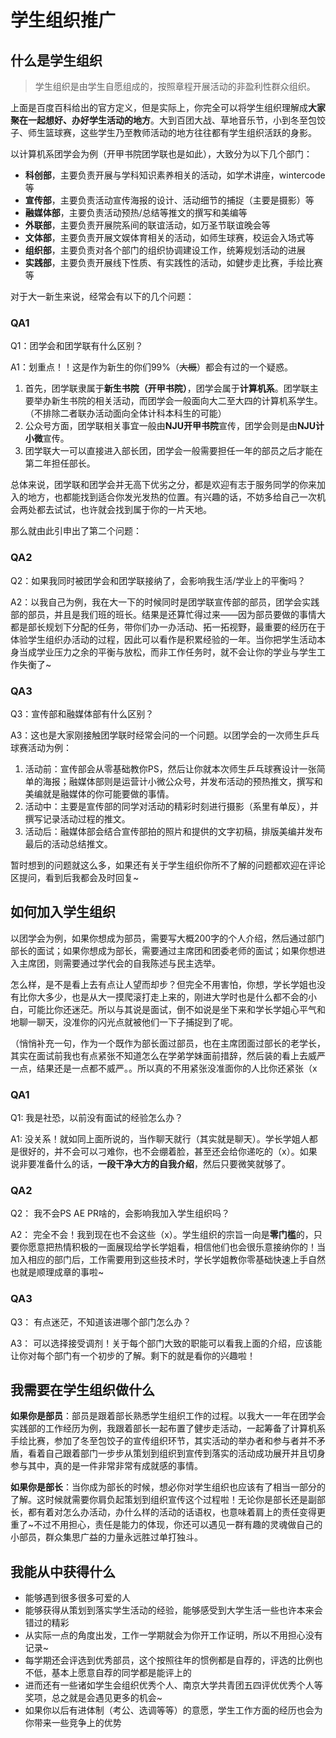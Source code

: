 # 学生组织推广
## 什么是学生组织
> 学生组织是由学生自愿组成的，按照章程开展活动的非盈利性群众组织。

上面是百度百科给出的官方定义，但是实际上，你完全可以将学生组织理解成**大家聚在一起想好、办好学生活动的地方**。大到百团大战、草地音乐节，小到冬至包饺子、师生篮球赛，这些学生乃至教师活动的地方往往都有学生组织活跃的身影。

以计算机系团学会为例（开甲书院团学联也是如此），大致分为以下几个部门：
* **科创部**，主要负责开展与学科知识素养相关的活动，如学术讲座，wintercode等
* **宣传部**，主要负责活动宣传海报的设计、活动细节的捕捉（主要是摄影）等
* **融媒体部**，主要负责活动预热/总结等推文的撰写和美编等
* **外联部**，主要负责开展院系间的联谊活动，如万圣节联谊晚会等
* **文体部**，主要负责开展文娱体育相关的活动，如师生球赛，校运会入场式等
* **组织部**，主要负责对各个部门的组织协调建设工作，统筹规划活动的进展
* **实践部**，主要负责开展线下性质、有实践性的活动，如健步走比赛，手绘比赛等

对于大一新生来说，经常会有以下的几个问题：

### **QA1**
Q1：团学会和团学联有什么区别？

A1：划重点！！这是作为新生的你们99%（~~大概~~）都会有过的一个疑惑。
1. 首先，团学联隶属于**新生书院（开甲书院）**，团学会属于**计算机系**。团学联主要举办新生书院的相关活动，而团学会一般面向大二至大四的计算机系学生。（不排除二者联办活动面向全体计科本科生的可能）
2. 公众号方面，团学联相关事宜一般由**NJU开甲书院**宣传，团学会则是由**NJU计小微**宣传。
3. 团学联大一可以直接进入部长团，团学会一般需要担任一年的部员之后才能在第二年担任部长。

总体来说，团学联和团学会并无高下优劣之分，都是欢迎有志于服务同学的你来加入的地方，也都能找到适合你发光发热的位置。有兴趣的话，不妨多给自己一次机会两处都去试试，也许就会找到属于你的一片天地。

那么就由此引申出了第二个问题：
### **QA2**
Q2：如果我同时被团学会和团学联接纳了，会影响我生活/学业上的平衡吗？

A2：以我自己为例，我在大一下的时候同时是团学联宣传部的部员，团学会实践部的部员，并且是我们班的班长。结果是还算忙得过来——因为部员要做的事情大都是部长规划下分配的任务，带你们办一办活动、拓一拓视野，最重要的经历在于体验学生组织办活动的过程，因此可以看作是积累经验的一年。当你把学生活动本身当成学业压力之余的平衡与放松，而非工作任务时，就不会让你的学业与学生工作失衡了~

### **QA3**
Q3：宣传部和融媒体部有什么区别？

A3：这也是大家刚接触团学联时经常会问的一个问题。以团学会的一次师生乒乓球赛活动为例：

1. 活动前：宣传部会从零基础教你PS，然后让你就本次师生乒乓球赛设计一张简单的海报；融媒体部则是运营计小微公众号，并发布活动的预热推文，撰写和美编就是融媒体的你可能要做的事情。
2. 活动中：主要是宣传部的同学对活动的精彩时刻进行摄影（系里有单反），并撰写记录活动过程的推文。
3. 活动后：融媒体部会结合宣传部拍的照片和提供的文字初稿，排版美编并发布最后的活动总结推文。

暂时想到的问题就这么多，如果还有关于学生组织你所不了解的问题都欢迎在评论区提问，看到后我都会及时回复~


## 如何加入学生组织
以团学会为例，如果你想成为部员，需要写大概200字的个人介绍，然后通过部门部长的面试；如果你想成为部长，需要通过主席团和团委老师的面试；如果你想进入主席团，则需要通过学代会的自我陈述与民主选举。

怎么样，是不是看上去有点让人望而却步？但完全不用害怕，你想，学长学姐也没有比你大多少，也是从大一摸爬滚打走上来的，刚进大学时也是什么都不会的小白，可能比你还迷茫。所以与其说是面试，倒不如说是坐下来和学长学姐心平气和地聊一聊天，没准你的闪光点就被他们一下子捕捉到了呢。

（悄悄补充一句，作为一个既作为部长面过部员，也在主席团面过部长的老学长，其实在面试前我也有点紧张不知道怎么在学弟学妹面前措辞，然后装的看上去威严一点，结果还是一点都不威严。。所以真的不用紧张没准面你的人比你还紧张（x

### **QA1**
Q1: 我是社恐，以前没有面试的经验怎么办？

A1: 没关系！就如同上面所说的，当作聊天就行（其实就是聊天）。学长学姐人都是很好的，并不会可以刁难你，也不会绷着脸，甚至还会给你递吃的（x）。如果说非要准备什么的话，**一段干净大方的自我介绍**，然后只要微笑就够了。

### **QA2**
Q2： 我不会PS AE PR啥的，会影响我加入学生组织吗？

A2： 完全不会！我到现在也不会这些（x）。学生组织的宗旨一向是**零门槛**的，只要你愿意把热情积极的一面展现给学长学姐看，相信他们也会很乐意接纳你的！当加入相应的部门后，工作需要用到这些技术时，学长学姐教你零基础快速上手自然也就是顺理成章的事啦~

### **QA3**
Q3： 有点迷茫，不知道该进哪个部门怎么办？

A3： 可以选择接受调剂！关于每个部门大致的职能可以看我上面的介绍，应该能让你对每个部门有一个初步的了解。剩下的就是看你的兴趣啦！

## 我需要在学生组织做什么
**如果你是部员**：部员是跟着部长熟悉学生组织工作的过程。以我大一一年在团学会实践部的工作经历为例，我跟着部长一起布置了健步走活动，一起筹备了计算机系手绘比赛，参加了冬至包饺子的宣传组织环节，其实活动的举办者和参与者并不矛盾，看着自己跟着部门一步步从策划到组织到宣传到落实的活动成功展开并且切身参与其中，真的是一件非常非常有成就感的事情。

**如果你是部长**：当你成为部长的时候，想必你对学生组织也应该有了相当一部分的了解。这时候就需要你肩负起策划到组织宣传这个过程啦！无论你是部长还是副部长，都有着对怎么办活动，办什么样的活动的话语权，也意味着肩上的责任变得更重了~不过不用担心，责任是能力的体现，你还可以遇见一群有趣的灵魂做自己的小部员，群众集思广益的力量永远胜过单打独斗。


## 我能从中获得什么
* 能够遇到很多很多可爱的人
* 能够获得从策划到落实学生活动的经验，能够感受到大学生活一些也许本来会错过的精彩
* 从实际一点的角度出发，工作一学期就会为你开工作证明，所以不用担心没有记录~
* 每学期还会评选到优秀部员，这个按照往年的惯例都是自荐的，评选的比例也不低，基本上愿意自荐的同学都是能评上的
* 进而还有一些诸如学生会组织优秀个人、南京大学共青团五四评优优秀个人等奖项，总之就是会遇见更多的机会~
* 如果你以后有进体制（考公、选调等等）的意愿，学生工作方面的经历也会为你带来一些竞争上的优势
